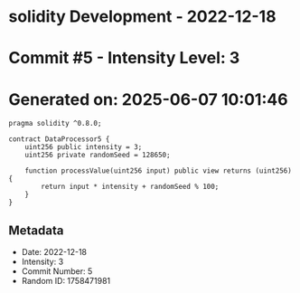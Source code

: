 ﻿# solidity Development - 2022-12-18
# Commit #5 - Intensity Level: 3
# Generated on: 2025-06-07 10:01:46
```solidity
pragma solidity ^0.8.0;

contract DataProcessor5 {
    uint256 public intensity = 3;
    uint256 private randomSeed = 128650;

    function processValue(uint256 input) public view returns (uint256) {
        return input * intensity + randomSeed % 100;
    }
}
```
## Metadata
- Date: 2022-12-18
- Intensity: 3
- Commit Number: 5
- Random ID: 1758471981
